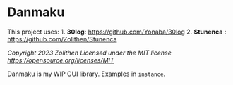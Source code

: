 # Danmaku

This project uses:
	1. **30log**: https://github.com/Yonaba/30log
	2. **Stunenca** : https://github.com/Zolithen/Stunenca

_Copyright 2023 Zolithen
Licensed under the MIT license https://opensource.org/licenses/MIT_

Danmaku is my WIP GUI library. Examples in `instance`.